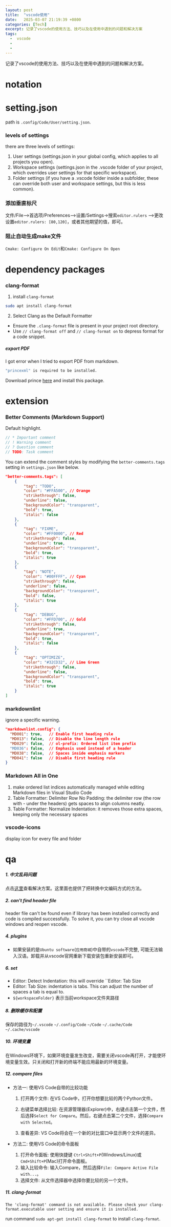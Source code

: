 ```yaml
---
layout: post
title:  "vscode使用"
date:   2025-03-07 21:19:39 +0800
categories: [Tech]
excerpt: 记录了vscode的使用方法、技巧以及在使用中遇到的问题和解决方案
tags:
  -  vscode
  - 
  - 
---
```


记录了vscode的使用方法、技巧以及在使用中遇到的问题和解决方案。

# notation

# setting.json

path is `.config/Code/User/setting.json`.

### levels of settings

there are three levels of settings:

1. User settings (settings.json in your global config, which applies to all projects you open).
2. Workspace settings (settings.json in the .vscode folder of your project, which overrides user settings for that specific workspace).
3. Folder settings (if you have a .vscode folder inside a subfolder, these can override both user and workspace settings, but this is less common).

### 添加垂直标尺

文件/File–>首选项/Preferences–>设置/Settings->搜索`editor.rulers` -->更改设置`editor.rulers: [80,120]`，或者其他期望的值，即可。

### 阻止自动生成make文件

`Cmake: Configure On Edit`和`Cmake: Configure On Open`

# dependency packages

### clang-format

1. install `clang-format`

```bash
sudo apt install clang-format
```

2. Select Clang as the Default Formatter

* Ensure the `.clang-format` file is present in your project root directory.
* Use `// clang-format off` and `// clang-format on` to depress format for a code snippet.

##### export PDF

I got error when I tried to export PDF from markdown.

```bash
"princexml" is required to be installed.
```

Download prince [here](https://www.princexml.com/download/15/) and install this package.

# extension

### Better Comments (Markdown Support)

Default highlight.

```cpp
// * Important comment
// ! Warning comment
// ? Question comment
// TODO: Task comment
```

You can extend the comment styles by modifying the `better-comments.tags` setting in `settings.json` like below.

```json
"better-comments.tags": [
    {
        "tag": "TODO",
        "color": "#FFA500", // Orange
        "strikethrough": false,
        "underline": false,
        "backgroundColor": "transparent",
        "bold": true,
        "italic": false
    },
    {
        "tag": "FIXME",
        "color": "#FF0000", // Red
        "strikethrough": false,
        "underline": true,
        "backgroundColor": "transparent",
        "bold": true,
        "italic": true
    },
    {
        "tag": "NOTE",
        "color": "#00FFFF", // Cyan
        "strikethrough": false,
        "underline": false,
        "backgroundColor": "transparent",
        "bold": false,
        "italic": true
    },
    {
        "tag": "DEBUG",
        "color": "#FFD700", // Gold
        "strikethrough": false,
        "underline": true,
        "backgroundColor": "transparent",
        "bold": true,
        "italic": false
    },
    {
        "tag": "OPTIMIZE",
        "color": "#32CD32", // Lime Green
        "strikethrough": false,
        "underline": false,
        "backgroundColor": "transparent",
        "bold": true,
        "italic": true
    }
]
```

### markdownlint

ignore a specific warning.

```json
"markdownlint.config": {
  "MD001": true,   // Enable first heading rule
  "MD013": false,  // Disable the line length rule
  "MD029": false,  // ol-prefix: Ordered list item prefix
  "MD036": false,  // Emphasis used instead of a header
  "MD038": false,  // Spaces inside emphasis markers
  "MD041": false   // Disable first heading rule
}
```

### Markdown All in One

1. make ordered list indices automatically managed while editing Markdown files in Visual Studio Code
2. Table Formatter: Delimiter Row No Padding: the delimiter row (the row with - under the headers) gets spaces to align columns neatly.
3. Table Formatter: Normalize Indentation: it removes those extra spaces, keeping only the necessary spaces

### vscode-icons

display icon for every file and folder

# qa

##### 1. 中文乱码问题

点击[这里](https://juejin.cn/post/7032129567473188872)查看解决方案。这里面也提供了把转换中文编码方式的方法。

##### 2. can't find header file

header file can't be found even if library has been installed correctly and code is compiled successfully. To solve it, you can try close all vscode windows and reopen vscode.

##### 4. plugins

* 如果安装的是`Ubuntu software`(`应用商城`)中自带的`vscode`不完整, 可能无法输入汉语。卸载并从vscode官网重新下载安装包重新安装即可。

##### 6. set

* Editor: Detect Indentation: this will override ``Editor: Tab Size
* Editor: Tab Size: indentation is tabs. This can adjust the number of spaces a tab is equal to.
* `${workspaceFolder}` 表示当前workspace文件夹路径

##### 8. 删除缓存和配置

保存的路径为`~/.vscode` `~/.config/Code` `~/Code` `~/.cache/Code` `~/.cache/vscode`

##### 10. 环境变量

在Windows环境下，如果环境变量发生改变，需要关闭vscode再打开，才能使环境变量生效。只关闭和打开新的终端不能应用最新的环境变量。

##### 12. compare files

* 方法一: 使用VS Code自带的比较功能
  1. 打开两个文件: 在VS Code中，打开你想要比较的两个Python文件。

  2. 右键菜单选择比较: 在资源管理器(Explorer)中，右键点击第一个文件，然后选择`Select for Compare`。然后，右键点击第二个文件，选择`Compare with Selected`。

  3. 查看差异: VS Code将会在一个新的对比窗口中显示两个文件的差异。

* 方法二: 使用VS Code的命令面板
  1. 打开命令面板: 使用快捷键 `Ctrl+Shift+P`(Windows/Linux)或 `Cmd+Shift+P`(Mac)打开命令面板。
  2. 输入比较命令: 输入Compare，然后选择`File: Compare Active File with...`。
  3. 选择文件: 从文件选择器中选择你要比较的另一个文件。

##### 11. clang-format

```plain
The 'clang-format' command is not available. Please check your clang-format.executable user setting and ensure it is installed.
```

run command `sudo apt-get install clang-format` to install `clang-format`.
